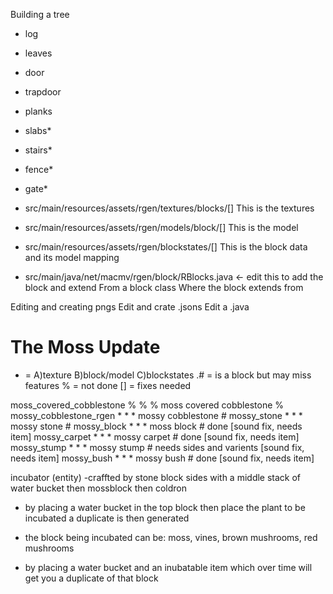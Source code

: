 Building a tree
 - log
 - leaves
 - door
 - trapdoor
 - planks

 - slabs*
 - stairs*
 - fence*
 - gate*

- src/main/resources/assets/rgen/textures/blocks/[]
This is the textures

- src/main/resources/assets/rgen/models/block/[]
This is the model

- src/main/resources/assets/rgen/blockstates/[]
This is the block data and its model mapping 

- src/main/java/net/macmv/rgen/block/RBlocks.java <- edit this to add the block and extend From a block class
Where the block extends from


Editing and creating pngs
Edit and crate .jsons
Edit a .java


# The Moss Update
* = A)texture B)block/model C)blockstates
.# = is a block but may miss features
% = not done
[] = fixes needed 

moss_covered_cobblestone % % % moss covered cobblestone   %
mossy_cobblestone_rgen * * * mossy cobblestone            #
mossy_stone * * * mossy stone                             #
mossy_block * * * moss block                              # done [sound fix, needs item]
mossy_carpet * * * mossy carpet                           # done [sound fix, needs item]
mossy_stump * * * mossy stump                             # needs sides and varients 
                                                            [sound fix, needs item]
mossy_bush * * * mossy bush                               # done [sound fix, needs item]

incubator (entity)
-craffted by stone block sides with a middle stack of water bucket then mossblock then coldron 

- by placing a water bucket in the top block then place the plant to be incubated a duplicate is then generated

- the block being incubated can be: moss, vines, brown mushrooms, red mushrooms

- by placing a water bucket and an inubatable item which over time will get you a duplicate of that block
